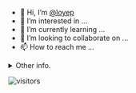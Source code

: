 - 👋 Hi, I’m [@loyep](https://github.com/loyep)
- 👀 I’m interested in ...
- 🌱 I’m currently learning ...
- 💞️ I’m looking to collaborate on ...
- 📫 How to reach me ...

<details>
  <summary>Other info.</summary>
  <br>

<!--START_SECTION:waka-->

```txt
TypeScript   5 hrs 54 mins   ███████████████████░░░░░░   76.24 %
JSON         33 mins         █▓░░░░░░░░░░░░░░░░░░░░░░░   07.24 %
TSConfig     20 mins         █░░░░░░░░░░░░░░░░░░░░░░░░   04.46 %
Bash         17 mins         █░░░░░░░░░░░░░░░░░░░░░░░░   03.85 %
Markdown     15 mins         █░░░░░░░░░░░░░░░░░░░░░░░░   03.39 %
```

<!--END_SECTION:waka-->

</details>

![visitors](https://visitor-badge.glitch.me/badge?page_id=loyep.loyep)

